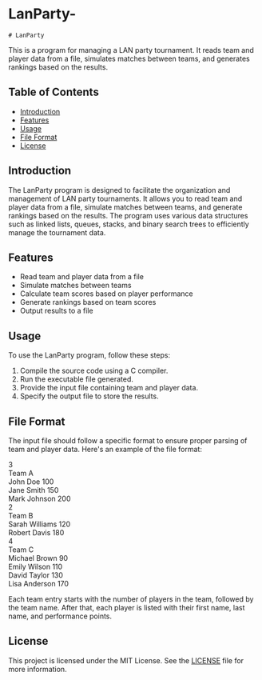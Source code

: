 # LanParty-

	# LanParty

This is a program for managing a LAN party tournament. It reads team and player data from a file, simulates matches between teams, and generates rankings based on the results.

## Table of Contents

- [Introduction](#introduction)
- [Features](#features)
- [Usage](#usage)
- [File Format](#file-format)
- [License](#license)

## Introduction

The LanParty program is designed to facilitate the organization and management of LAN party tournaments. It allows you to read team and player data from a file, simulate matches between teams, and generate rankings based on the results. The program uses various data structures such as linked lists, queues, stacks, and binary search trees to efficiently manage the tournament data.

## Features

- Read team and player data from a file
- Simulate matches between teams
- Calculate team scores based on player performance
- Generate rankings based on team scores
- Output results to a file

## Usage

To use the LanParty program, follow these steps:

1. Compile the source code using a C compiler.
2. Run the executable file generated.
3. Provide the input file containing team and player data.
4. Specify the output file to store the results.

## File Format

The input file should follow a specific format to ensure proper parsing of team and player data. Here's an example of the file format:

3<br>
Team A<br>
John Doe 100<br>
Jane Smith 150<br>
Mark Johnson 200<br>
2<br>
Team B<br>
Sarah Williams 120<br>
Robert Davis 180<br>
4<br>
Team C<br>
Michael Brown 90<br>
Emily Wilson 110<br>
David Taylor 130<br>
Lisa Anderson 170<br>


Each team entry starts with the number of players in the team, followed by the team name. After that, each player is listed with their first name, last name, and performance points.

## License

This project is licensed under the MIT License. See the [LICENSE](LICENSE) file for more information.
